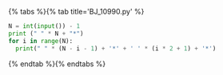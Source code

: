 {% tabs %}{% tab title='BJ_10990.py' %}

```py
N = int(input()) - 1
print (" " * N + "*")
for i in range(N):
  print(" " * (N - i - 1) + '*' + ' ' * (i * 2 + 1) + '*')
```

{% endtab %}{% endtabs %}

